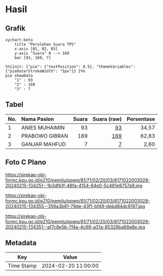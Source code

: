# Hasil

## Grafik

```mermaid
xychart-beta
    title "Perolehan Suara TPS"
    x-axis [01, 02, 03]
    y-axis "Suara" 0 --> 169
    bar [93, 169, 7]
```

```mermaid
%%{init: {"pie": {"textPosition": 0.5}, "themeVariables": {"pieOuterStrokeWidth": "5px"}} }%%
pie showData
    "1" : 93
    "2" : 169
    "3" : 7
```

## Tabel

| No. | Nama Paslon    | Suara | Suara (raw) | Persentase |
|:--- |:-------------- | -----:| -----------:| ----------:|
| 1   | ANIES MUHAIMIN | 93    | [93][p-1]   | 34,57      |
| 2   | PRABOWO GIBRAN | 169   | [169][p-2]  | 62,83      |
| 3   | GANJAR MAHFUD  | 7     | [7][p-3]    | 2,60       |


[p-1]: https://github.com/gigit-pemilu/pemilu-2024-81-maluku/blob/main/pilpres/hitung-suara/sub/81-maluku/sub/71-kota-ambon/sub/02-sirimau/sub/2003-batu-merah/sub/028-tps/sub/paslon-1.txt
[p-2]: https://github.com/gigit-pemilu/pemilu-2024-81-maluku/blob/main/pilpres/hitung-suara/sub/81-maluku/sub/71-kota-ambon/sub/02-sirimau/sub/2003-batu-merah/sub/028-tps/sub/paslon-2.txt
[p-3]: https://github.com/gigit-pemilu/pemilu-2024-81-maluku/blob/main/pilpres/hitung-suara/sub/81-maluku/sub/71-kota-ambon/sub/02-sirimau/sub/2003-batu-merah/sub/028-tps/sub/paslon-3.txt

## Foto C Plano

https://sirekap-obj-formc.kpu.go.id/e210/pemilu/ppwp/81/71/02/20/03/8171022003028-20240215-134251--1b3dfb1f-48fa-4154-84e0-5c481e8757a9.jpg

https://sirekap-obj-formc.kpu.go.id/e210/pemilu/ppwp/81/71/02/20/03/8171022003028-20240215-134355--356a3b81-79de-43f1-bf49-debd84dc8197.jpg

https://sirekap-obj-formc.kpu.go.id/e210/pemilu/ppwp/81/71/02/20/03/8171022003028-20240215-134351--af7c8e5b-7f4a-4c69-a31a-85329ba68e8e.jpg


## Metadata

| Key        | Value               |
| ---------- | ------------------- |
| Time Stamp | 2024-02-20 11:00:00 |



